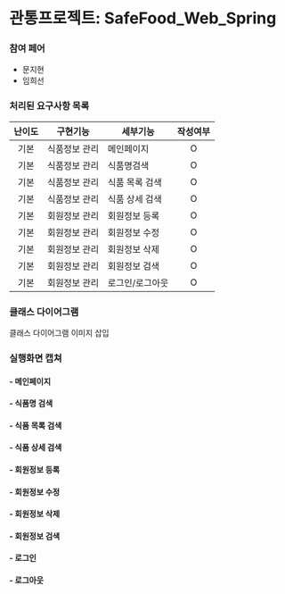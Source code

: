 # 관통프로젝트: SafeFood_Web_Spring
### 참여 페어
- 문지현
- 임희선

### 처리된 요구사항 목록
|난이도|구현기능|세부기능|작성여부|
|:---:|:---:|---|:---:|
|기본|식품정보 관리|메인페이지|O|
|기본|식품정보 관리|식품명검색|O|
|기본|식품정보 관리|식품 목록 검색|O|
|기본|식품정보 관리|식품 상세 검색|O|
|기본|회원정보 관리|회원정보 등록|O|
|기본|회원정보 관리|회원정보 수정|O|
|기본|회원정보 관리|회원정보 삭제|O|
|기본|회원정보 관리|회원정보 검색|O|
|기본|회원정보 관리|로그인/로그아웃|O|

### 클래스 다이어그램

클래스 다이어그램 이미지 삽입

### 실행화면 캡쳐
#### - 메인페이지
#### - 식품명 검색
#### - 식품 목록 검색
#### - 식품 상세 검색
#### - 회원정보 등록
#### - 회원정보 수정
#### - 회원정보 삭제
#### - 회원정보 검색
#### - 로그인
#### - 로그아웃
